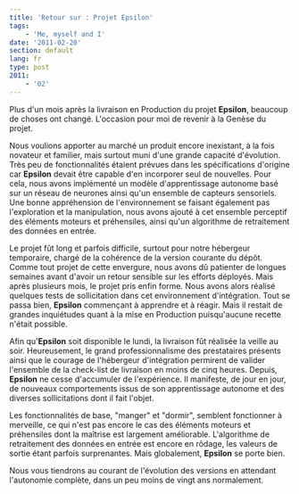 ```yaml
---
title: 'Retour sur : Projet Epsilon'
tags:
    - 'Me, myself and I'
date: '2011-02-20'
section: default
lang: fr
type: post
2011:
    - '02'
---
```


Plus d'un mois après la livraison en Production du projet **Epsilon**, beaucoup de choses ont changé. L'occasion pour moi de revenir à la Genèse du projet.

<!-- more -->

Nous voulions apporter au marché un produit encore inexistant, à la fois novateur et familier, mais surtout muni d'une grande capacité d'évolution. Très peu de fonctionnalités étaient prévues dans les spécifications d'origine car **Epsilon** devait être capable d'en incorporer seul de nouvelles. Pour cela, nous avons implémenté un modèle d'apprentissage autonome basé sur un réseau de neurones ainsi qu'un ensemble de capteurs sensoriels. Une bonne appréhension de l'environnement se faisant également pas l'exploration et la manipulation, nous avons ajouté à cet ensemble perceptif des éléments moteurs et préhensiles, ainsi qu'un algorithme de retraitement des données en entrée.

Le projet fût long et parfois difficile, surtout pour notre hébergeur temporaire, chargé de la cohérence de la version courante du dépôt. Comme tout projet de cette envergure, nous avons dû patienter de longues semaines avant d'avoir un retour sensible sur les efforts déployés. Mais après plusieurs mois, le projet pris enfin forme. Nous avons alors réalisé quelques tests de sollicitation dans cet environnement d'intégration. Tout se passa bien, **Epsilon** commençant à apprendre et à réagir. Mais il restait de grandes inquiétudes quant à la mise en Production puisqu'aucune recette n'était possible.

Afin qu'**Epsilon** soit disponible le lundi, la livraison fût réalisée la veille au soir. Heureusement, le grand professionnalisme des prestataires présents ainsi que le courage de l'hébergeur d'intégration permirent de valider l'ensemble de la check-list de livraison en moins de cinq heures. Depuis, **Epsilon** ne cesse d'accumuler de l'expérience. Il manifeste, de jour en jour, de nouveaux comportements issus de son apprentissage autonome et des diverses sollicitations dont il fait l'objet.

Les fonctionnalités de base, "manger" et "dormir", semblent fonctionner à merveille, ce qui n'est pas encore le cas des éléments moteurs et préhensiles dont la maîtrise est largement améliorable. L'algorithme de retraitement des données en entrée est encore en rôdage, les valeurs de sortie étant parfois surprenantes. Mais globalement, **Epsilon** se porte bien.

Nous vous tiendrons au courant de l'évolution des versions en attendant l'autonomie complète, dans un peu moins de vingt ans normalement.
